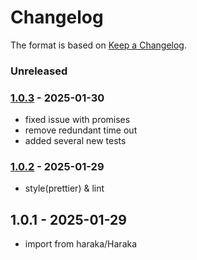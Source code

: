 # Changelog

The format is based on [Keep a Changelog](https://keepachangelog.com/).

### Unreleased

### [1.0.3] - 2025-01-30

- fixed issue with promises
- remove redundant time out
- added several new tests

### [1.0.2] - 2025-01-29

- style(prettier) & lint

## 1.0.1 - 2025-01-29

- import from haraka/Haraka

[1.0.1]: https://github.com/haraka/haraka-plugin-mail_from.is_resolvable/releases/tag/v1.0.1
[1.0.2]: https://github.com/haraka/haraka-plugin-mail_from.is_resolvable/releases/tag/v1.0.2
[1.0.3]: https://github.com/haraka/haraka-plugin-mail_from.is_resolvable/releases/tag/v1.0.3
